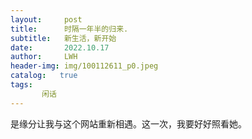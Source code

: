 ```yaml
---
layout:     post
title:      时隔一年半的归来.
subtitle:   新生活，新开始
date:       2022.10.17
author:     LWH
header-img: img/100112611_p0.jpeg
catalog:   true
tags:
       闲话
---
```

是缘分让我与这个网站重新相遇。这一次，我要好好照看她。
